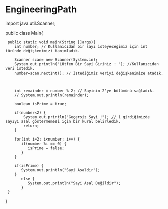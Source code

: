 # EngineeringPath  
import java.util.Scanner;

public class Main{

     public static void main(String []args){
        int number; // Kullanıcıdan bir sayi isteyeceğimiz için int türünde değişkenimizi tanımladık.
        
        Scanner scan= new Scanner(System.in);
        System.out.println("Lütfen Bir Sayi Giriniz : "); //Kullanıcıdan veri istedik.
        number=scan.nextInt(); // İstediğimiz veriyi değişkenimize atadık.
        
        
        
        int remainder = number % 2; // Sayinin 2'ye bölümünü sağladık.
        // System.out.println(remainder);
        
        boolean isPrime = true;
        
        if(number<2) {
            System.out.println("Geçersiz Sayi !"); // 1 girdiğimizde sayıyı asal göstermemesi için bir kural belirledik.
            return; 
        }
        
        for(int i=2; i<number; i++) {
           if(number %i == 0) {
              isPrime = false;
           }
        }
        
        if(isPrime) {
           System.out.println("Sayi Asaldır");
        }
           else {
              System.out.println("Sayi Asal Değildir");
           }
     }
}
